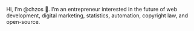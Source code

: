 Hi, I’m @chzos 👋. 
I’m an entrepreneur interested in the future of web development, digital marketing, statistics, automation, copyright law, and open-source.

<!---
chzos/chzos is a ✨ special ✨ repository because its `README.md` (this file) appears on your GitHub profile.
You can click the Preview link to take a look at your changes.
--->
